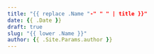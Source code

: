 ```yaml
---
title: "{{ replace .Name "-" " " | title }}"
date: {{ .Date }}
draft: true
slug: "{{ lower .Name }}"
author: {{ .Site.Params.author }}
---
```


